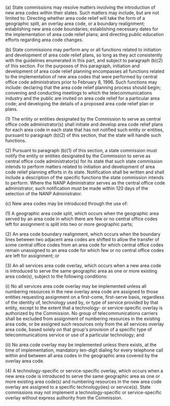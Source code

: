 (a) State commissions may resolve matters involving the introduction of new area codes within their states. Such matters may include, but are not limited to: Directing whether area code relief will take the form of a geographic split, an overlay area code, or a boundary realignment; establishing new area code boundaries; establishing necessary dates for the implementation of area code relief plans; and directing public education efforts regarding area code changes.

(b) State commissions may perform any or all functions related to initiation and development of area code relief plans, so long as they act consistently with the guidelines enumerated in this part, and subject to paragraph (b)(2) of this section. For the purposes of this paragraph, initiation and development of area code relief planning encompasses all functions related to the implementation of new area codes that were performed by central office code administrators prior to February 8, 1996. Such functions may include: declaring that the area code relief planning process should begin; convening and conducting meetings to which the telecommunications industry and the public are invited on area code relief for a particular area code; and developing the details of a proposed area code relief plan or plans.

(1) The entity or entities designated by the Commission to serve as central office code administrator(s) shall initiate and develop area code relief plans for each area code in each state that has not notified such entity or entities, pursuant to paragraph (b)(2) of this section, that the state will handle such functions.

(2) Pursuant to paragraph (b)(1) of this section, a state commission must notify the entity or entities designated by the Commission to serve as central office code administrator(s) for its state that such state commission intends to perform matters related to initiation and development of area code relief planning efforts in its state. Notification shall be written and shall include a description of the specific functions the state commission intends to perform. Where the NANP Administrator serves as the central office code administrator, such notification must be made within 120 days of the selection of the NANP Administrator.

(c) New area codes may be introduced through the use of:

(1) A geographic area code split, which occurs when the geographic area served by an area code in which there are few or no central office codes left for assignment is split into two or more geographic parts;

(2) An area code boundary realignment, which occurs when the boundary lines between two adjacent area codes are shifted to allow the transfer of some central office codes from an area code for which central office codes remain unassigned to an area code for which few or no central office codes are left for assignment; or

(3) An all services area code overlay, which occurs when a new area code is introduced to serve the same geographic area as one or more existing area code(s), subject to the following conditions:

(i) No all services area code overlay may be implemented unless all numbering resources in the new overlay area code are assigned to those entities requesting assignment on a first-come, first-serve basis, regardless of the identity of, technology used by, or type of service provided by that entity, except to the extent that a technology- or service-specific overlay is authorized by the Commission. No group of telecommunications carriers shall be excluded from assignment of numbering resources in the existing area code, or be assigned such resources only from the all services overlay area code, based solely on that group's provision of a specific type of telecommunications service or use of a particular technology; and

(ii) No area code overlay may be implemented unless there exists, at the time of implementation, mandatory ten-digit dialing for every telephone call within and between all area codes in the geographic area covered by the overlay area code.

(4) A technology-specific or service-specific overlay, which occurs when a new area code is introduced to serve the same geographic area as one or more existing area code(s) and numbering resources in the new area code overlay are assigned to a specific technology(ies) or service(s). State commissions may not implement a technology-specific or service-specific overlay without express authority from the Commission.

